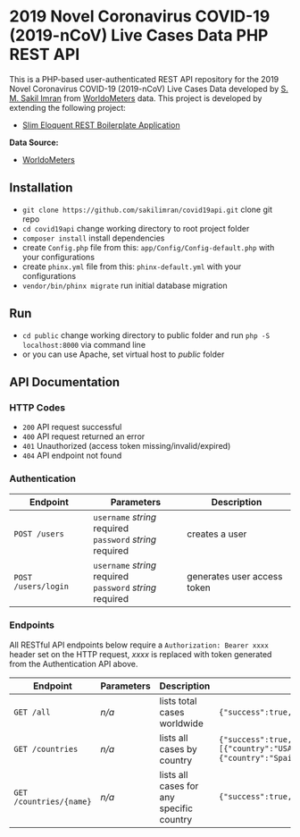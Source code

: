 # 2019 Novel Coronavirus COVID-19 (2019-nCoV) Live Cases Data PHP REST API

This is a PHP-based user-authenticated REST API repository for the 2019 Novel Coronavirus COVID-19 (2019-nCoV) Live Cases Data 
developed by [S. M. Sakil Imran](mailto:sakilcse7@gmail.com) from [WorldoMeters](https://www.worldometers.info/coronavirus/) data.
This project is developed by extending the following project: 

* [Slim Eloquent REST Boilerplate Application](https://github.com/sakilimran/slim-eloquent-rest-boilerplate)

**Data Source:**
* [WorldoMeters](https://www.worldometers.info/coronavirus/)

## Installation
* `git clone https://github.com/sakilimran/covid19api.git` clone git repo
* `cd covid19api` change working directory to root project folder
* `composer install` install dependencies
* create `Config.php` file from this: `app/Config/Config-default.php` with your configurations
* create `phinx.yml` file from this: `phinx-default.yml` with your configurations
* `vendor/bin/phinx migrate` run initial database migration

## Run
* `cd public` change working directory to public folder and run `php -S localhost:8000` via command line
* or you can use Apache, set virtual host to *public* folder

## API Documentation
### HTTP Codes
* `200` API request successful
* `400` API request returned an error
* `401` Unauthorized (access token missing/invalid/expired)
* `404` API endpoint not found
### Authentication
Endpoint | Parameters | Description
--- | --- | ---
`POST /users` | `username` *string* required<br>`password` *string* required | creates a user
`POST /users/login` | `username` *string* required<br>`password` *string* required | generates user access token
### Endpoints
All RESTful API endpoints below require a `Authorization: Bearer xxxx` header set on the HTTP request, *xxxx* is replaced with token generated from the Authentication API above.

Endpoint | Parameters | Description | Sample Output
--- | --- | --- | ---
`GET /all` | *n/a* | lists total cases worldwide | `{"success":true,"data":{"title":"World","cases":2164963,"todayCases":78532,"deaths":144313,"todayDeaths":5694,"recovered":546227,"activeCases":1474423,"critical":57062}}`
`GET /countries` | *n/a* | lists all cases by country | `{"success":true,"data":[{"country":"USA","cases":667572,"todayCases":19424,"deaths":33903,"todayDeaths":1315,"recovered":57189,"activeCases":576480,"critical":13369,"emoji":"🇺🇸"},{"country":"Spain","cases":182816,"todayCases":2157,"deaths":19130,"todayDeaths":318,"recovered":74797,"activeCases":88889,"critical":7371,"emoji":"🇪🇸"},".............."]}`
`GET /countries/{name}` | *n/a* | lists all cases for any specific country | `{"success":true,"data":{"country":"Bangladesh","cases":1572,"todayCases":341,"deaths":60,"todayDeaths":10,"recovered":49,"activeCases":1463,"critical":1,"emoji":"🇧🇩"}}`